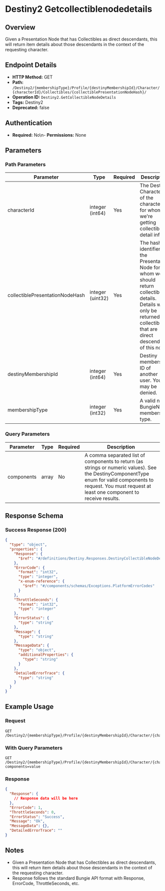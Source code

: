 # Destiny2 Getcollectiblenodedetails

## Overview
Given a Presentation Node that has Collectibles as direct descendants, this will return item details about those descendants in the context of the requesting character.

## Endpoint Details
- **HTTP Method:** GET
- **Path:** `/Destiny2/{membershipType}/Profile/{destinyMembershipId}/Character/{characterId}/Collectibles/{collectiblePresentationNodeHash}/`
- **Operation ID:** `Destiny2.GetCollectibleNodeDetails`
- **Tags:** Destiny2
- **Deprecated:** false

## Authentication
- **Required:** No\n- **Permissions:** None

## Parameters

### Path Parameters
| Parameter | Type | Required | Description |
|-----------|------|----------|-------------|
| characterId | integer (int64) | Yes | The Destiny Character ID of the character for whom we're getting collectible detail info. |
| collectiblePresentationNodeHash | integer (uint32) | Yes | The hash identifier of the Presentation Node for whom we should return collectible details. Details will only be returned for collectibles that are direct descendants of this node. |
| destinyMembershipId | integer (int64) | Yes | Destiny membership ID of another user. You may be denied. |
| membershipType | integer (int32) | Yes | A valid non-BungieNet membership type. |

### Query Parameters
| Parameter | Type | Required | Description |
|-----------|------|----------|-------------|
| components | array | No | A comma separated list of components to return (as strings or numeric values). See the DestinyComponentType enum for valid components to request. You must request at least one component to receive results. |


## Response Schema

### Success Response (200)
```json
{
  "type": "object",
  "properties": {
    "Response": {
      "$ref": "#/definitions/Destiny.Responses.DestinyCollectibleNodeDetailResponse"
    },
    "ErrorCode": {
      "format": "int32",
      "type": "integer",
      "x-enum-reference": {
        "$ref": "#/components/schemas/Exceptions.PlatformErrorCodes"
      }
    },
    "ThrottleSeconds": {
      "format": "int32",
      "type": "integer"
    },
    "ErrorStatus": {
      "type": "string"
    },
    "Message": {
      "type": "string"
    },
    "MessageData": {
      "type": "object",
      "additionalProperties": {
        "type": "string"
      }
    },
    "DetailedErrorTrace": {
      "type": "string"
    }
  }
}
```


## Example Usage

### Request
```http
GET /Destiny2/{membershipType}/Profile/{destinyMembershipId}/Character/{characterId}/Collectibles/{collectiblePresentationNodeHash}/
```

### With Query Parameters
```http
GET /Destiny2/{membershipType}/Profile/{destinyMembershipId}/Character/{characterId}/Collectibles/{collectiblePresentationNodeHash}/?components=value
```

### Response
```json
{
  "Response": {
    // Response data will be here
  },
  "ErrorCode": 1,
  "ThrottleSeconds": 0,
  "ErrorStatus": "Success",
  "Message": "Ok",
  "MessageData": {},
  "DetailedErrorTrace": ""
}
```

## Notes
- Given a Presentation Node that has Collectibles as direct descendants, this will return item details about those descendants in the context of the requesting character.
- Response follows the standard Bungie API format with Response, ErrorCode, ThrottleSeconds, etc.
